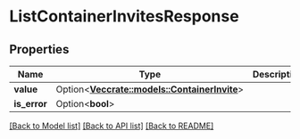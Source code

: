 # ListContainerInvitesResponse

## Properties

Name | Type | Description | Notes
------------ | ------------- | ------------- | -------------
**value** | Option<[**Vec<crate::models::ContainerInvite>**](ContainerInvite.md)> |  | [optional]
**is_error** | Option<**bool**> |  | [optional]

[[Back to Model list]](../README.md#documentation-for-models) [[Back to API list]](../README.md#documentation-for-api-endpoints) [[Back to README]](../README.md)


